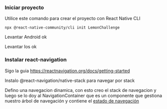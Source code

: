 ### Iniciar proyecto

Utilice este comando para crear el proyecto con React Native CLI

`npx @react-native-community/cli init LemonChallenge`

Levantar Android ok

Levantar Ios ok

### Instalar react-navigation

Sigo la guia https://reactnavigation.org/docs/getting-started

Instalo @react-navigation/native-stack para navegar por stack

Defino una navegacion dinamica, con esto creo el stack de navegacion y luego se lo doy al NavigationContainer que es un componente que gestiona nuestro árbol de navegación y contiene el [estado de navegación](https://reactnavigation.org/docs/navigation-state)
